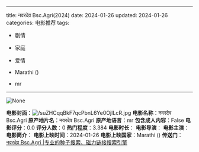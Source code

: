 
---
title: नवरदेव Bsc.Agri(2024)
date: 2024-01-26
updated: 2024-01-26
categories: 电影推荐
tags:

- 剧情
- 家庭
- 爱情

- Marathi ()
- mr
---

<img src="https://image.tmdb.org/t/p/originalNone" alt="None" title="None">

**电影封面**：<img src="https://image.tmdb.org/t/p/w200/suZHCqqBkF7qcPbnL6Ye0OjILcR.jpg" alt="/suZHCqqBkF7qcPbnL6Ye0OjILcR.jpg" title="/suZHCqqBkF7qcPbnL6Ye0OjILcR.jpg">
**电影名称**：नवरदेव Bsc.Agri
**原产地片名**：नवरदेव Bsc.Agri
**原产地语言**：mr
**包含成人内容**：False
**电影评分**：0.0
**评分人数**：0
**热门程度**：3.384
**电影时长**：
**电影导演**：
**电影主演**：
**电影简介**：
**电影上映时间**：2024-01-26
**电影上映国家**：Marathi ()
**传送门**：[नवरदेव Bsc.Agri |专业的种子搜索、磁力链接搜索引擎](https://movie.amd794.com:2083/?search=%E0%A4%A8%E0%A4%B5%E0%A4%B0%E0%A4%A6%E0%A5%87%E0%A4%B5%20Bsc.Agri&ordering=&mode=match_phrase&page_size=10&page=1)

